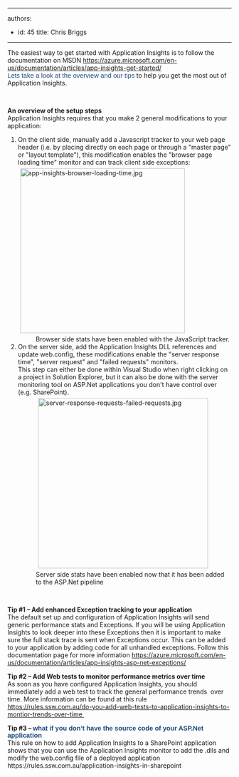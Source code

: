 

---
authors:
  - id: 45
    title: Chris Briggs
---




<span class='intro'> <p>The easiest way to get started with Application Insights is to follow the documentation on MSDN <a href="https&#58;//azure.microsoft.com/en-us/documentation/articles/app-insights-get-started/">https&#58;//azure.microsoft.com/en-us/documentation/articles/app-insights-get-started/</a> <br><span style="font-size&#58;11pt;font-family&#58;calibri, sans-serif;color&#58;#1f497d;">Lets take a look at the overview and our tips</span> to&#160;help you get the most out of Application Insights.</p><p><br></p> </span>

<div><strong>An overview of the setup steps</strong></div>Application Insights requires that you make 2 general modifications to your application&#58;<ol><li>On the client side, manually add a Javascript tracker to your web page header&#160;(i.e. by placing directly on each page or&#160;through a &quot;master page&quot; or &quot;layout template&quot;), this modification&#160;enables the &quot;browser page loading time&quot; monitor and can track client side exceptions&#58;<br><img alt="app-insights-browser-loading-time.jpg" src="/PublishingImages/app-insights-browser-loading-time.jpg" style="margin&#58;5px;width&#58;370px;" /><dd class="ssw15-rteElement-FigureNormal"> Browser side stats have been enabled with the JavaScript tracker.</dd></li><li>On the server side, add the Application Insights DLL references and update web.config, these modifications enable&#160;the &quot;server response time&quot;, &quot;server request&quot; and &quot;failed requests&quot; monitors. <br>This step can either be done within Visual Studio when right clicking on a project in Solution Explorer, but it can also be done with the server monitoring tool on&#160;ASP.Net applications you don't have control over (e.g. SharePoint).<dd class="ssw15-rteElement-FigureNormal"><img alt="server-response-requests-failed-requests.jpg" src="/PublishingImages/server-response-requests-failed-requests.jpg" style="margin&#58;5px;width&#58;382px;" />&#160;&#160;<br>Server side&#160;stats have been enabled now that it has been added to the ASP.Net pipeline <br></dd></li></ol><div><br></div><p>
   <strong>Tip #1&#160;– Add enhanced Exception tracking to your application</strong><br>The&#160;default set up and configuration of Application Insights will send generic performance stats and Exceptions. If you will be using Application Insights to look&#160;deeper into these&#160;Exceptions then it is important to make sure the full stack trace is sent when Exceptions occur. This can be added to your application by adding code for all unhandled exceptions. Follow this documentation page for more information <a href="https&#58;//azure.microsoft.com/en-us/documentation/articles/app-insights-asp-net-exceptions/">https&#58;//azure.microsoft.com/en-us/documentation/articles/app-insights-asp-net-exceptions/</a></p><p>
   <strong>Tip #2&#160;– Add Web tests to monitor performance metrics over time<br></strong>As soon as you have configured Application Insights, you should immediately add a web test to track the general performance trends&#160; over time. More information can be found at this rule <a href="/_layouts/15/FIXUPREDIRECT.ASPX?WebId=3dfc0e07-e23a-4cbb-aac2-e778b71166a2&amp;TermSetId=07da3ddf-0924-4cd2-a6d4-a4809ae20160&amp;TermId=1ff43a84-e259-48c5-8b7a-f48433a7ec3c">https&#58;//rules.ssw.com.au/do-you-add-web-tests-to-application-insights-to-montior-trends-over-time </a>​</p><p>
   <strong>Tip #3&#160;– <span style="font-size&#58;11pt;font-family&#58;calibri, sans-serif;color&#58;#1f497d;">what if you don’t have the source code of your ASP.Net application</span> </strong><br>This rule on how to add Application Insights to a SharePoint application shows that you can use the Application Insights monitor to add the .dlls and modify the web.config file of a deployed application <a>https&#58;//rules.ssw.com.au/application-insights-in-sharepoint</a>​</p>


